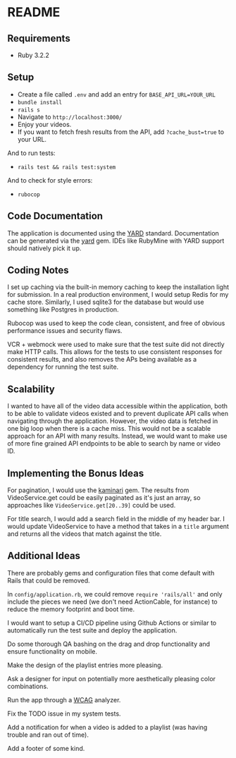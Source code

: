 # README

## Requirements

* Ruby 3.2.2

## Setup

* Create a file called `.env` and add an entry for `BASE_API_URL=YOUR_URL`
* `bundle install`
* `rails s`
* Navigate to `http://localhost:3000/`
* Enjoy your videos.
* If you want to fetch fresh results from the API, add `?cache_bust=true` to your URL.

And to run tests:
* `rails test && rails test:system`

And to check for style errors:
* `rubocop`

## Code Documentation

The application is documented using the [YARD](https://yardoc.org/index.html) standard. Documentation can be generated
via the [yard](https://github.com/lsegal/yard) gem. IDEs like RubyMine with YARD support should natively pick it up.

## Coding Notes

I set up caching via the built-in memory caching to keep the installation light for submission. In a real production
environment, I would setup Redis for my cache store. Similarly, I used sqlite3 for the database but would use something 
like Postgres in production.

Rubocop was used to keep the code clean, consistent, and free of obvious performance issues and security flaws.

VCR + webmock were used to make sure that the test suite did not directly make HTTP calls. This allows for the tests
to use consistent responses for consistent results, and also removes the APs being available as a dependency for
running the test suite.

## Scalability 

I wanted to have all of the video data accessible within the application, both to be able to validate videos existed
and to prevent duplicate API calls when navigating through the application. However, the video data is fetched in one 
big loop when there is a cache miss. This would not be a scalable approach for an API with many results. Instead, we
would want to make use of more fine grained API endpoints to be able to search by name or video ID.

## Implementing the Bonus Ideas

For pagination, I would use the [kaminari](https://github.com/kaminari/kaminari) gem. The results from VideoService.get
could be easily paginated as it's just an array, so approaches like `VideoService.get[20..39]` could be used.

For title search, I would add a search field in the middle of my header bar. I would update VideoService to have a 
method that takes in a `title` argument and returns all the videos that match against the title. 

## Additional Ideas
There are probably gems and configuration files that come default with Rails that could be removed.

In `config/application.rb`, we could remove `require 'rails/all'` and only include the pieces we need (we don't need
ActionCable, for instance) to reduce the memory footprint and boot time.

I would want to setup a CI/CD pipeline using Github Actions or similar to automatically run the test suite and deploy
the application.

Do some thorough QA bashing on the drag and drop functionality and ensure functionality on mobile.

Make the design of the playlist entries more pleasing.

Ask a designer for input on potentially more aesthetically pleasing color combinations. 

Run the app through a [WCAG](https://wave.webaim.org/) analyzer. 

Fix the TODO issue in my system tests.

Add a notification for when a video is added to a playlist (was having trouble and ran out of time).

Add a footer of some kind.